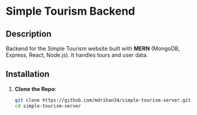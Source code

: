 # Simple Tourism Backend

## Description
Backend for the Simple Tourism website built with **MERN** (MongoDB, Express, React, Node.js). It handles tours and user data.

## Installation

1. **Clone the Repo**:
   ```bash
   git clone https://github.com/mdrihan34/simple-tourism-server.git
   cd simple-tourism-server
